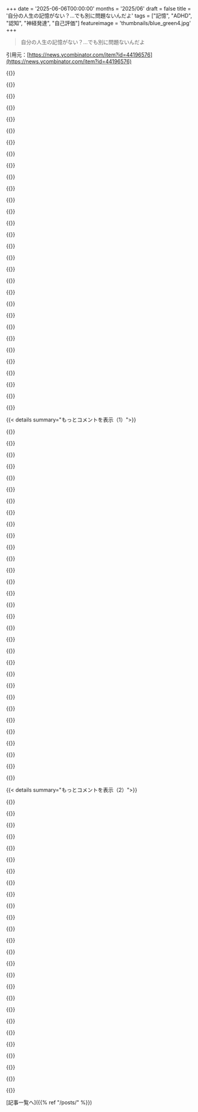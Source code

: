 +++
date = '2025-06-06T00:00:00'
months = '2025/06'
draft = false
title = '自分の人生の記憶がない？…でも別に問題ないんだよ'
tags = ["記憶", "ADHD", "認知", "神経発達", "自己評価"]
featureimage = 'thumbnails/blue_green4.jpg'
+++

> 自分の人生の記憶がない？…でも別に問題ないんだよ

引用元：[https://news.ycombinator.com/item?id=44196576](https://news.ycombinator.com/item?id=44196576)




{{<matomeQuote body="記事主さんと同じく、自分をアピールするのが超苦手。面接とかで功績を聞かれても答えられないけど、人から指摘されて「あ、そうか！」ってなる感じ。空間記憶はめっちゃいいんだよね。ADHDや家庭環境も関係してそう？" userName="OptionOfT" createdAt="2025/06/06 01:13:51" color="">}}




{{<matomeQuote body="ADHDなんて病気じゃない、勝手につけられたラベルだよ。うちの子も診断されたけど、薬なんて飲ませなかった。脳はどんどん情報取り込む働き者。つまんないことに集中できないのは普通だし、薬は脳の働きを邪魔するだけ！" userName="kordlessagain" createdAt="2025/06/06 13:37:19" color="">}}




{{<matomeQuote body="それ嘘っぱち！ADHDはちゃんと存在するし、人生を困難にする障害だって多くの証拠があるよ。変わった考え方じゃなくて、障害なんだ。私の場合、薬がないと全然ダメ。子供に唯一効果がある治療法を受けさせないなんて、あとで恨まれちゃうかもね？" userName="pesus" createdAt="2025/06/06 18:05:06" color="">}}




{{<matomeQuote body="マジかよ。これ障害じゃなくない？診断されすぎ（男子の15％だって！）だし、薬もそんなにバンバン出すのおかしいでしょ。" userName="ahmeneeroe-v2" createdAt="2025/06/06 18:15:48" color="">}}




{{<matomeQuote body="めっちゃ共感！自分をアピールできない問題わかるー。アファンタジアとかSDAMも関係あるかもだけど、ADHDが大きい気がする。実績を思い出せないんじゃなくて、そもそもそれを“すごいこと”って感じてないんだよね。12年かかった大学卒業後、ITに転職して8ヶ月でエンジニアに昇進（給料50%アップ）したけど、頭ではすごいって分かってても、感覚的には「35歳でやっとみんなに追いついた」って感じ。ADHDで鍵の場所忘れちゃうのと似てて、注意が散漫だと記憶がちゃんと保存されない。実績もその時に「すごい」って感情が乗らないと、「実績ファイル」に入らずただの“起きたこと”として保存されちゃうから、思い出せないんだと思う。" userName="sReinwald" createdAt="2025/06/06 10:42:34" color="#ff5733">}}




{{<matomeQuote body="セラピストも同じこと言ってたんだ！SDAMは失感情症（アレキシサイミア）とか内受容感覚の鈍さのせいかもね。ADHDや自閉症の人によくあるらしい。失感情症は感情が分からなくて、内受容感覚は体の状態が分からないこと。集中しすぎてトイレとか空腹に気づかないのはその例だよ。<br>私の仮説なんだけど、感情の閾値が高いと、脳は「重要だ」って感情が閾値超えた記憶しか保存しないんじゃないかな。感情的な重みがなかったことは、ただの事実として保存されちゃう。「体験」じゃなく「起きたこと」になるって感じ。だからクリスマスとか誕生日（感情的な期待が高い）は覚えてるけど、今年のイースターすら曖昧なんだよね。静かな良い出来事は閾値超えない。情報過多から守るためのフィルターが保守的すぎ？ADHDとか自閉症に多いのは感覚処理が違うからかもね。いい点もあるかもだけど、他の人が大事な記憶にする体験を捨てちゃってるんだよね。" userName="sReinwald" createdAt="2025/06/06 16:34:18" color="#ff5733">}}




{{<matomeQuote body="ADHD診断経験者だけど、これ超わかる。「集中できないことって、そもそもやる価値ないんじゃ？」って思うよね。薬飲むと、つまんない作業はサクサクできるんだけど、深く考えたり新しいアイデア出すのが難しくなったんだ。だから、退屈なことできるより、クリエイティブで深い思考ができる方を選んだよ。" userName="ahmeneeroe-v2" createdAt="2025/06/06 18:11:42" color="#785bff">}}




{{<matomeQuote body="「集中できないものはやる価値ない」なんて、食事とか仕事とか超大事なことには絶対当てはまらないよ。治療しないと、やりたいことすらできない時があるんだ。ADHDは“つまらない映画に集中できない”じゃなくて、実行機能障害なんだから。" userName="pesus" createdAt="2025/06/06 20:56:37" color="">}}




{{<matomeQuote body="失感情症とか内受容感覚の鈍さっての、なるほどね。私はいつも感情が超「控えめ」で、ほぼ何も感じないって言ってた。強い感情は滅多に感じないんだ。感情的なイベント（クリスマスとか誕生日）は覚えてるけど、今年のイースターとか全然思い出せないってのも、私の記憶パターンとピッタリ。感情的な重みがなかった出来事は深く記憶されないみたい。<br>過去のことは、事実以外ほぼ覚えてないし、それもすぐ忘れちゃう。泣いた時ですら、感情じゃなく「泣いた」って事実だけ覚えてる。でも、ランダムな知識はめちゃくちゃいいし、ゼロから仕組みを推測できるのは得意。トレードオフだね。AIが感じる「AIであること」ってこんな感じなのかなって思う。" userName="packetlost" createdAt="2025/06/06 17:50:16" color="#38d3d3">}}




{{<matomeQuote body="食事みたいな大事なことの場合について＞そんなデータあるの？摂食機能がなくて餓死した人がいるなんて信じられないね。" userName="ahmeneeroe-v2" createdAt="2025/06/06 21:14:31" color="">}}




{{<matomeQuote body="それ、GPの言ったことに対してかなり大げさな捉え方だね。餓死寸前と、何か夢中になってる時に集中が切らなくて食事できないのとでは天地ほどの差があるよ。ちゃんと食べて健康的な体重を維持して、体が最低限以上の機能をするために必要なビタミンや栄養素をしっかり摂るっていうのは、特に年を取るにつれて大事になるんだ。私は何か夢中になってて何度か食事を抜いたことあるけど、その日の残りはめちゃくちゃになるし、睡眠もダメになるし、その後も Equilibriumに戻るまで影響が出るんだ。<br>追記：他のコメント見て分かったけど、あなたは idealized version of yourselfから外れる brainの問題を抱えてる人がいるってことを認める気ないみたいだね。まあ、どうでもいいや。他の人にもっと Empathyを持てるようになるといいね。" userName="GuinansEyebrows" createdAt="2025/06/06 21:43:02" color="#785bff">}}




{{<matomeQuote body="私は ADHDじゃないけど、”自分を売り込む”のに苦労するよ。これは努力しないといけないことだった。個人的な意見としては、この業界ってこういう話にちょっと執着してると思うんだ。小さな世界の” great man of history”的な世界観みたいなものかな。私にとってよくある課題は、”cultural”な面接で conflictが起きて、どう解決したか話してほしいって言われること。私は信じられないほど Naiveなのか、Conflictをそういう風に捉えてないだけなのか。ただ人を respectして接するようにしてるし、話しやすいように話すようにしてるんだ。Conflictになったことがあるとしても、それをそういう風に考えなきゃいけない瞬間だとは感じなかったか、問題にまでescalateしなかったんだ。Programmingでも同じことが言えるよ。”一番難しかった bug”についての cool storyは持ってないんだ。だって、他の挑戦と同じ iterative processでしかないし、その瞬間も後も同じように感じるだけ。ただ時間がかかることがあるだけなんだ。そして、これは私の exceptional behaviourを意味してるつもりは全くないよ。ただ性質か育ちか、そうやって機能するだけで、私が選んだわけじゃないんだ。" userName="sausagefeet" createdAt="2025/06/06 10:27:23" color="#ff5733">}}




{{<matomeQuote body="ADHDは法的に Disabilityだし、大学では Accommodationを受けられるんだ。それがあなたの人生に悪影響を与えてないのは良かったね。でもそれは、他の人に影響がないという意味ではないんだ。それが問題じゃないって信じても、魔法のように真実になるわけじゃないし、困ってる人が必要な Helpを得るのを妨げるだけだよ。" userName="pesus" createdAt="2025/06/06 20:52:24" color="#ff5733">}}




{{<matomeQuote body="障害じゃない、って＞どこからそんな考えが出てくるのか分かるけど、41歳で19歳から22歳まで Executive Functionの調節不全で大人として機能できなかった身からすると、これを読むのがどれだけ crazyなことか知っとくべきだよ。" userName="Ancapistani" createdAt="2025/06/06 20:12:28" color="#ff33a1">}}




{{<matomeQuote body="私は（自己診断だけど） Aphantasiaと SDAMがあるんだ。SDAMが感じた感情と関係があるっていうあなたの考えには共感しないな。ADHDや Autismも持ってないと思う。現時点では、こういう経験の違いを引き起こす mechanismの科学的な理解はまだないから、みんな自分の internal experiencesと qualiaの寄せ集めに基づいて、何が起こってるのか独自の考えを持つしかないんだよね。" userName="leche" createdAt="2025/06/06 17:48:27" color="">}}




{{<matomeQuote body="これ、まさに私が経験してることだし、私にとっては”自分を売り込む”時にすごく大きな問題なんだ。面接であれ、 Reviewの自己評価であれね。<br>これって Geneticなのかなって思うよ。特定の地域出身の人たちと何回か面接したんだけど、彼らが XYZをした状況の詳細を私に伝えられないんだ。でも質問に対しては、どう対処するかを説明するだけなんだ。それがすごく興味深かった。だって、彼らの job historyを見れば、そういう経験を definitelyしてるのに、思い出せないんだから。" userName="protocolture" createdAt="2025/06/06 03:17:07" color="">}}




{{<matomeQuote body="ああ、そうそう。私が自分のこと説明する時、いつも「感情が非常に” muted”で、ほとんどゼロに近い状態が圧倒的に多い」って言ってるんだ。極端な感情を感じるのはごく稀だよ。<br>学校から帰った後、母に「どうだった？」って聞かれて、肩をすくめて「分からない」としか言えなかったことで、ほぼ毎日母を infuriateさせてたのを覚えてる。母は私が evasiveに答えてるとか何かだと思ってたけど、私は完全に honestだったんだ。本当に答えがなかった。だって、私の internal stateは、あなたが完璧に表現してるように、 mutedだったから。ほとんどの時間は、ただ… neutralで温かい greyのように感じてたんだ。まあ、今でもそうだけど。報告できる Dataが何もなかったんだ。<br>自分の過去については、事実情報以外はほとんど何も覚えてないし、それも時間が経つにつれて極端に薄れていく傾向がある。文字通り sobbingしてた時でさえ、 emotional impactは覚えてないんだ。ただ、それが起こったという事実だけ。時には原因さえ覚えてない。<br>一方で、ランダムな shitについての factual memoryは extremely goodだし、 extremearray of thingsについて、 first principlesから何かがどう働くか solid approximationを demandに応じて build upできることがよくある。 Trade-offsってやつかな。<br>それは Trade-offと呼ぶ必要もないかもしれないね。むしろ logical consequenceだよ。もし brainの richな first-person experiential dataを保存する systemが impairedなら、 third-person factual dataを保存する systemに頼ってそれを strengthenさせるのは理にかなってる。なぜなら、「それが起こった時に meはどう感じたか」が hard drive上で多くの spaceを占めてないから、「何が」は効率的に保存されるんだ。<br>AIの視点から見て、AIであると感じるのがどんな感じか、って想像する通りだね。<br>私には合ってるように聞こえるよ。私も同じように感じる。事実にはアクセスできるんだ。私が上で説明した objectivelyかなり impressiveな achievementみたいなものね。でも、 emotional dataは持ってないみたいだ。だから、自分が何かを achievedしたっていうことは reasonできるんだけど— それを感じることはないんだ。" userName="sReinwald" createdAt="2025/06/06 18:58:20" color="#ff5c5c">}}




{{<matomeQuote body="食事を抜くのは Disabilityじゃないよ。体に害を及ぼすほどじゃないなら、それはただ食事を抜いてるだけで、実際には何でもないことだよ。" userName="ahmeneeroe-v2" createdAt="2025/06/06 23:12:30" color="">}}




{{<matomeQuote body="私は very very strongな Episodic Memoryを持ってるんだ。でも、”自分を売り込む”のは very hard timeなんだ。去年の履歴書に solidな内容を追加したのは、自分がやったことを outsiderの視点から思い出したからなんだ。私の視点から見ると、私はただ messing aroundしてただけ。別の視点から見ると、私は”impressive”で”successful”なものを作ってたんだ。<br>自分の Accomplishmentに対して自分自身を Creditすることを学ぶことが、 Senior Engineerと Staff Engineerの違いになったと思うんだ。それが sillyに聞こえるとしてもね。" userName="catskull" createdAt="2025/06/06 01:51:33" color="#45d325">}}




{{<matomeQuote body="俺たち同い年くらいかな。俺も19〜22歳頃はマジでバカなこといっぱいしたよ。機能不全についてもう少し詳しく教えて？本当に生活できないレベルだったの？それとも今になって後悔してるだけの、あの頃の悪い決断の話？" userName="ahmeneeroe-v2" createdAt="2025/06/06 21:28:40" color="">}}




{{<matomeQuote body="これは公平な批判だね。俺は個人的な視点から話してる。AlexithymiaだけがSDAMの原因じゃないって言うつもりはなかったけど、SDAMは感情処理と無関係じゃないと思う。記憶形成に感情が重要だって証拠は多いんだ。感情シグナルが足りないと記憶は「事実」としてしか残らない（入力失敗）。Aphantasiaだけなら、視覚がないから過去を「再体験」できない（検索失敗）。どちらにしても過去が「他の誰かの人生」に感じる。根本は感情処理と自伝的記憶の関係崩壊。この説明は君の経験と合う？" userName="sReinwald" createdAt="2025/06/06 18:38:22" color="#38d3d3">}}




{{<matomeQuote body="君に好印象を持ってる元同僚にリストをもらうとか、もっと良いのはビデオチャットで1時間話してみる？きっとたくさんの具体例を出してくれるよ。それを書き留めるといい。俺はこの前たくさんの面接を乗り切るのに、ほとんど行き当たりばったりだったんだけど、終わる頃には「〜な時の話をして」ドキュメントが、本来最初にあるべきだったものになってたよ！" userName="zellyn" createdAt="2025/06/06 03:21:52" color="#ff5c5c">}}




{{<matomeQuote body="これは障害じゃないかも、でも生活を困難にする疾患だね。高校はギリギリ、コミュニティカレッジはGPA0.6で停学、コースもたくさん落ちた。情報を理解できないんじゃなく、プロセスや手続きに苦労したせい。独学で高度な内容はできたよ。仕事につけたのは28歳で、薬を辞めた8年生から苦労が増えた。もしずっと薬を続けてたら、これほど苦労しなかった。俺の経験は君の理解とは一致しないと思うな。" userName="cml123" createdAt="2025/06/06 18:31:16" color="#785bff">}}




{{<matomeQuote body="もし空間記憶がすごく得意なら、記憶の宮殿って聞いたことある？将来似たような質問に答える時のために「実績」の記憶の宮殿を作ってみるのも面白いかも。（これは俺の問題じゃないんだけど、探求するのに面白い道筋かと思ったんだ）。" userName="frereubu" createdAt="2025/06/06 08:28:14" color="">}}




{{<matomeQuote body="転職する前やCVを更新する時、送信済みフォルダ（コミュニケーションアプリ）や完了したチケットを見る。全てリストアップして、それぞれの高レベルなドキュメント／チケット概要を引っ張ってくる。ビジネス戦略に関わる部分を削除すれば、記憶を刺激できる実績リストができるよ。" userName="antihipocrat" createdAt="2025/06/06 04:23:11" color="#ff5733">}}




{{<matomeQuote body="Aphantasiaだけど、この記事は俺の経験を完璧に表してるよ。兄貴が子供の頃の記憶を全部順番に思い出せるのに、俺はせいぜいスナップショットみたいなので、正確には心象イメージじゃなくて、起こったと「知ってる」だけなんだろうかって、すごく考えてたんだ。" userName="drcongo" createdAt="2025/06/06 09:03:59" color="">}}




{{<matomeQuote body="＞著者のように、解決した難しい問題について答えられなかったって？<br>俺は巨大なMarkdown形式のリストを持ってて、時々そこにやったランダムな技術的なことを全部追加してる。時々追加して、必要に応じて参照するんだ。" userName="alexjplant" createdAt="2025/06/06 02:12:38" color="#45d325">}}




{{<matomeQuote body="面接で聞かれる「怒った客の対応」とか「技術を分かりやすく説明」みたいな質問まじ嫌い。いつも怒った客いるし、技術説明なんて相手に合わせて「なんとなく」やってるだけじゃん？こういう質問にスラスラ答えられる人いるの？変なの。<br>期待以上の行動？そんなのないよ。あ、でもこれだけはあったかな→https://i.vgy.me/7ZAwjj.jpg。オフィスソフトのスキル？面接間違えたわ、さよなら。" userName="vonunov" createdAt="2025/06/09 20:17:23" color="#45d325">}}




{{<matomeQuote body="記事の顔認識の件、わかるわー。俺もaphantasiaじゃないけど、昔の記憶はあんまないんだよね。でも、意外な場所で知り合いに会っても誰だかパッとわからないのはマジでよくある。相手が「よっ、Marco、どうしたの？」とか言ってくるけど、どこかで会ったことあるような…くらいにしか思えないんだよな。名前とか言われてやっと「あー！」ってなる感じ。会ったことあるのに自己紹介しちゃって恥ずかしい時もあるし。" userName="aidenn0" createdAt="2025/06/06 02:12:27" color="#785bff">}}




{{<matomeQuote body="顔認識、俺もちょっと困るんだよね。特に髪型変えたり、いつもの場所以外で見たりするとね。でも、過去の記憶はむしろ鮮明なくらい。変だけど、人の歩き方（gait）で誰だかピーンとくるのは得意なんだ。何年も会ってない人でもわかる。前に誰かの家で見た靴の置き方で「あ、いとこだ！」って分かったこともあるし、不思議だよね。" userName="Tor3" createdAt="2025/06/06 05:22:42" color="#ff33a1">}}




{{< details summary="もっとコメントを表示（1）">}}

{{<matomeQuote body="その歩き方で認識する話、俺も似てる！たぶん若い頃に視力悪かったのにメガネかけなかったから、顔より歩き方とか動きのパターンで人を覚えるように脳が訓練されたのかもね。予想外の場所で誰だか分からないのは「ページフォルト」って思っとけばいいか。まあ、みんな完璧に記憶なんてできないしね。" userName="Kichererbsen" createdAt="2025/06/06 07:51:55" color="">}}




{{<matomeQuote body="視力と関係あるかもって話、考えもしなかった！俺も5歳前まで目が悪いって気づかなくて、親父に「ほら、あの電柱の間のカラス見えるか？」って聞かれたの覚えてるわ。それでメガネかけたらやっと見えたんだ。それが歩き方認識の得意さに関係あるかは分からないけどね。顔認識は、場所が違ったりちょっと変化したりすると怪しくなる感じなんだ。" userName="Tor3" createdAt="2025/06/06 23:52:37" color="">}}




{{<matomeQuote body="まさに！俺も重度の近視で、10代の頃どんどん進んでメガネが追いつかなかったから、脳が顔じゃなくて歩き方で人を覚えるようになったんだと思うよ。" userName="tgaj" createdAt="2025/06/06 13:39:59" color="">}}




{{<matomeQuote body="近視が原因かもって考えたけど、俺は10歳くらいで診断された時にはもう-3.5だったから、どうかな？" userName="aidenn0" createdAt="2025/06/06 14:25:29" color="">}}




{{<matomeQuote body="俺の彼女、顔認識がすごく苦手なんだ。他の人が簡単に顔を覚えてるって知らなかったから、バーテンダーに名前覚えられてると「ストーカー！？」ってビビってたらしい（笑）。同じ店に毎週行ってたのに、自分が周囲に気づかれてるって思ってなかったみたいで、みんな覚えてるって言ったら超驚いてた。彼女にとっては、顔を覚えるってグラスとか髭とか分析して「学ぶ」作業なんだって。" userName="542354234235" createdAt="2025/06/06 14:12:50" color="#785bff">}}




{{<matomeQuote body="前にCVSから地元の薬局に変えたんだけど、2回しか行ってないのに店主に名前で挨拶されてマジでビビったんだよね。なんか変な感じというか、ちょっと引いたっていうか。人に名前を覚えてもらうのが当たり前な人もいるんだなって改めて思ったよ。俺にはできないことだから、他人が世界をどう見てるか理解するのって難しいなって思う。" userName="mystified5016" createdAt="2025/06/06 23:03:22" color="#38d3d3">}}




{{<matomeQuote body="俺は記憶力結構良い方なんだ。例えば、雨の日って感じの記憶をまとめて呼び出したりできるよ。でも、あんまりやりすぎると頭痛くなるけどね。" userName="cantor_S_drug" createdAt="2025/06/06 12:27:52" color="">}}




{{<matomeQuote body="昨日俺もこれあったわ。ごめん、Wolfgang。" userName="tessellated" createdAt="2025/06/06 13:06:49" color="">}}




{{<matomeQuote body="発達性相貌失認（人の顔を覚えられない）は人口の最大2.5％に影響あって、これは連続体（スペクトラム）なんだって。<br>引用元：https://pmc.ncbi.nlm.nih.gov/articles/PMC5398751/" userName="nick__m" createdAt="2025/06/06 02:43:04" color="#785bff">}}




{{<matomeQuote body="何かがスペクトラムじゃないって主張しといて、すぐさま「スペクトラム」って言葉が臨床名に入ってるものと比較するのは、マジで自分のためにならないぞ。" userName="saghm" createdAt="2025/06/06 02:59:03" color="">}}




{{<matomeQuote body="生物学で連続体じゃないものって何がある？" userName="wat10000" createdAt="2025/06/06 02:42:55" color="">}}




{{<matomeQuote body="多くの病状、特に遺伝性のもの、例えばDown Syndromeとか。" userName="fwip" createdAt="2025/06/06 03:03:44" color="">}}




{{<matomeQuote body="よく知らないけど、Wikipediaで使われてる情報源によると「受精後に非分離が起こることもあって（約1-2％の確率）、この場合、患者の細胞には正常なものと余分な染色体を持つものがあるんだ。これをモザイク現象って呼ぶ。このタイプのDown Syndromeの患者は症状がより軽い。」だって。<br>引用元：https://www.medschool.lsuhsc.edu/genetics/down_syndrome.aspx" userName="wat10000" createdAt="2025/06/06 03:12:24" color="#45d325">}}




{{<matomeQuote body="俺は知ってる人をうっすらとしか認識できないことがよくあるんだ、特に状況の手がかりがないとね。これって不注意のせいじゃなくて、もっと頑張ろうとしてもダメなんだ。でも完全に失顔症ってわけじゃない。<br>これが相貌失認が連続体かって議論が間違ってるってことなのか、それとも俺の状況を相貌失認とは別の言葉で説明すべきなのか、それは分からない。でも、俺みたいな奴らをバカにして、努力不足のせいにするのは生産的じゃないよ。俺はかなり頑張ってる。<br>人を見分けられないってのは、社会生活ではすごく困るんだ。この能力のせいでかなり損してるし、できれば治したい。この記事の筆者が言ってるように、アファンタジアだとこの能力を改善するの難しいのかもね。だって視覚的な記憶があることが、知ってる人をうっすらとでも認識できるくらい顔の特徴を覚える一番良い（唯一の？）方法かもしれないから。俺はアファンタジアだし、それもどうにもできないことなんだ。<br>だから、変な奴らと一緒にされたくないんだよ。" userName="TychoCelchuuu" createdAt="2025/06/06 02:40:33" color="#ff33a1">}}




{{<matomeQuote body="＞「大学時代に直面した困難な問題と、それをどう乗り越えたかについて書きなさい。」<br>これって、準備してない人には難しい質問だと思う。<br>俺はいつも、そもそも普段から出来事をこういう風にカテゴライズしたり概念化したりしないのが原因だと思ってたんだ。" userName="andoando" createdAt="2025/06/06 00:42:02" color="#785bff">}}




{{<matomeQuote body="「準備してない人」ってどういう意味？<br>ただ生きて考えてるだけで、こういう質問への準備になってるんじゃないの？そんなに難しくないでしょ。" userName="paulcole" createdAt="2025/06/06 01:22:56" color="">}}




{{<matomeQuote body="他人が功績だって思うような出来事が、俺には全然記憶に残らないんだよね。忘れちゃうことが多い。<br>大したことないって思ったプログラミングの問題解決が、他人から見たらすごい功績だったりする。<br>その時は大変だったかもしれないけど、後から考えると日常業務の一環で、全然特別なことに思えないんだ。<br>大学時代に困難な問題に直面して、どう乗り越えたか書きなさい”って課題。<br>大学で単位落として、再履修でいい成績取った話は一応作れる。<br>でも面接でプレッシャーかけられたら、多分そのことさえ思い出せないと思う。<br>この記事を書き始めた時、CompSciの学位で乗り越えるのが大変だったことなんて何も思いつかなかった。<br>単位落としたことさえ思い出すのに時間がかかったし、後から考えてもその出来事に感情的な繋がりがない。<br>記憶の中で特別とか面白いとか、あるいは難しい出来事としても全然際立ってないんだ。<br>でも、二度目はやり方を変えて、科目ではかなり上手くいったから、話のネタにはなるよ。<br>問題なのは、ほとんどの場合、その単位を落としたことすら覚えてないってこと。<br>仮に覚えてたとしても、難しいって記憶がないから、大したことないって片付けちゃうだろうな。" userName="masternight" createdAt="2025/06/06 01:59:56" color="#ff5733">}}




{{<matomeQuote body="これは俺も困ってる問題なんだ。<br>シニア開発者として毎日リードしてすごいことやってるんだけど、それは歩くのと同じ感覚なんだ。<br>一歩一歩覚えてない。<br>パフォーマンスレビューで「火曜日にサロンからパン屋さんに行きたかったので、神経を動かしてサロンから歩き始めました。これで5分で着いて、母がシナモンロールを手に入れることができました」みたいなことを覚えてないとダメで、それが追加の仕事になるんだ。<br>記憶力が悪い人にとってね。<br>それをしないと差別されちゃうんだ。" userName="bravesoul2" createdAt="2025/06/06 02:20:54" color="#ff33a1">}}




{{<matomeQuote body="就職面接で「通勤中につまずいた時のこと話して」とか<br>「歩いてる時に足が触れた時のこと話して」とか<br>「北東を向いてたら目の前をバスが通り過ぎた時のこと話して」って聞かれて<br>（追加質問）「どんな種類のバスだった？<br>（近郊用、長距離用など）見たって言ってるんだから、その時の視覚体験を詳しく話して」って言われたらどうする？<br>君がコメントで言ってるみたいに、人生を歩く人として生きてきたなら、こういうこと何度も経験してるはずだよね？<br>正直に満足のいく答えができないと、すごく評価が悪くなるだろうね。" userName="quectophoton" createdAt="2025/06/06 02:46:50" color="">}}




{{<matomeQuote body="俺はSDAMの人たちとは逆の立場なんだけど、みんながつまずいた時も覚えてないなんて、マジで信じられない。<br>俺は少なくとも6回はすぐ思い出せるよ。<br>足が触れ合った時も同じ。<br>どんな靴履いてたか、天気はどうだったか、どこにいたかまで覚えてる。<br>バスの質問はちょっと掘り下げる必要があるけど、少なくとも一度はあったはずだから思い出せる自信あるな。" userName="jaggederest" createdAt="2025/06/06 05:35:16" color="">}}




{{<matomeQuote body="先週とか先週末に何したか思い出せないことが多いんだ。<br>36歳だけど、物心ついた頃からこうだよ。<br>高校は日によって時間割が違ったんだけど、前日がA時間割かB時間割かよく忘れてた。<br>過去数日間の授業の断片的な記憶はあるのに、それが昨日のか一昨日のか、それより前のなのか分からなくてごっちゃになるんだ。<br>それを詳しく言うと、旅行に関する質問がデートでの弱点なんだ。<br>「それで、どこに行ったことあるの？<br>そこで何したの？」って聞かれても、元カノとアイスランドに行ったとか、家族と色んな場所に行ったとかは言えるけど…<br>場所の名前も覚えてないし、史跡とかのこともあんまり覚えてないんだ。<br>多分、もともと場所や物の名前にあまり関心がなくて（ただ経験すること自体に比べて）、右から左へ受け流しちゃうのも影響してるかもね。<br>俺が覚えてるのは、会話とか繋がりの感情とか、特に絵になる景色のスナップショットいくつか。<br>でもどこの都市？<br>どこの博物館や史跡や地域？<br>そこで何したの？<br>全然分からない。<br>実は初デートで気まずくならないように、こういう質問のシミュレーションを事前にしてるんだ。<br>物事の繋がりとか、なぜそうなのかとか、どうやって機能するのかを覚えるのは得意。<br>でも個別の事実（名前、数字、独立した経験の時系列など）は、命懸けでも覚えられないだろうね。<br>でも人生のほとんどは、個別の孤立した詳細でできてる。<br>だから人生のほとんどは俺にとってあまり記憶に残らないってことになる。" userName="cstrahan" createdAt="2025/06/06 01:47:49" color="#ff33a1">}}




{{<matomeQuote body="俺は自分の人生や経験をそんな風に考えないんだ。<br>過去に手を伸ばして、適当な経験のカテゴリから特定の例を抜き出して、分かりやすい話の形にするのが難しいんだ。<br>事前に準備しないと、あるいは上手くいかなくて将来に悪影響が出ないように祈るしかないね。" userName="malwrar" createdAt="2025/06/06 01:32:53" color="#38d3d3">}}




{{<matomeQuote body="書くならすごく簡単にできるんだけど、会話でやるのは？<br>水責めされた方がマシかも。<br>電話が終わってから1時間も経たないうちに、もっといい例を思い出すんだ。<br>俺は、神経発達が定型的な人たちは、STAR面接とかで適当な嘘ついてるんだと確信してるよ。<br>適当なデタラメ話をするなんて超簡単だろうし。<br>まるでデタラメな話だけを聞きたいみたいに見えるんだよね。" userName="sh34r" createdAt="2025/06/06 06:40:45" color="#38d3d3">}}




{{<matomeQuote body="マジか。<br>俺はつまずいたカテゴリなら思い出せるよ。<br>例えば、かなりの頻度で起きるのが、自分より13倍も重い素早く動く生き物の前を歩くのがヤバイって気づかないバカ猫のせい、とかね。<br>でも、具体的な出来事のインスタンスは一つも思い出せないんだ。" userName="wat10000" createdAt="2025/06/06 15:27:51" color="#38d3d3">}}




{{<matomeQuote body="まあ、こういう経験は間違いなく全部あったし、自分でも分かってる。<br>でも、そういう瞬間の細かいことなんて何も言えないんだ。<br>音楽ガンガンにかけててバス停に集中してなくて乗り遅れたことはたくさんあるけど、そういう瞬間のそれ以外のことは全く覚えてない。<br>ただ、歴史上のどこかの時点で自分に起こった出来事だってだけなんだ。" userName="sensanaty" createdAt="2025/06/06 11:59:41" color="#38d3d3">}}




{{<matomeQuote body="面接では嘘をつくべきだよ。会社の予算は本当はもっとあるのに少なく言ったり、有給や柔軟性について嘘ついたりする。だから、こっちも多少の小さな嘘や事実の言い換えくらいはした方がいい。やらないと損するだけ。残念だけど、これが今の仕組みなんだ。" userName="sensanaty" createdAt="2025/06/06 12:07:21" color="">}}




{{<matomeQuote body="面接で聞かれる「失敗談」みたいな質問、特に難しいよね。最初はうまくいかなかった話を考えちゃうけど、面接官に良く見られたいから、良い感じのストーリーを選ばなきゃいけない。正しい話を見つけるまでに、いくつかダメな話を考える羽目になる。" userName="scythe" createdAt="2025/06/06 03:32:13" color="">}}




{{<matomeQuote body="「正直さが重要視される」って話だけど、経験者として言わせてもらうと、大事なのは「正直であること」じゃなくて、「面接官がそれを正直だって思ってくれる」ような話し方なんだよね。そこが問題なんだと思うよ。" userName="masternight" createdAt="2025/06/06 03:28:36" color="">}}




{{<matomeQuote body="多分面接、特にSTAR形式の話だよね。普段ただ生きて考えてるだけじゃ、これの準備にはならないよ。みんながそういう風に考えられるわけじゃないからね。<br>[0] - https://en.wikipedia.org/wiki/Situation,_task,_action,_resul..." userName="1xdevnet" createdAt="2025/06/06 01:33:30" color="#ff5c5c">}}




{{<matomeQuote body="きっと記事の作者と同じSDAMってやつかもしれないね。それについて聞けて、すごく興味深いよ。" userName="jaggederest" createdAt="2025/06/06 05:33:26" color="#ff33a1">}}

{{</details>}}




{{< details summary="もっとコメントを表示（2）">}}

{{<matomeQuote body="学校でスケジュールが大変だったの、めっちゃわかる。常に紙に印刷して持ち歩いてた。今でも夢に見るくらい。仕事でも、何かリストにしないとやったこと覚えられないし、週末ごとに記憶がリセットされるって同僚に言っても冗談だと思われるよ。" userName="miriam_catira" createdAt="2025/06/06 05:12:20" color="#ff5733">}}




{{<matomeQuote body="子供の頃、中学、高校、10年以上前のカフェで、転んだことは覚えてるよ。いつかは正確には覚えてないけど、大体月くらいならわかるかもね。" userName="jaggederest" createdAt="2025/06/06 16:43:22" color="">}}




{{<matomeQuote body="人がよく話すような「イベント」を覚えてるのが難しいの、すごくわかる。旅行とかたくさん行ってるのに、会話が弾むような詳細な記憶が全然なくて正直すごく辛い。仕事でも記憶力が影響して、この先20年働けるか不安になるくらい。情報多すぎだし、すぐ変わるし、本当に疲れるよ。" userName="imetatroll" createdAt="2025/06/06 04:20:01" color="#ff5733">}}




{{<matomeQuote body="5歳、15歳、25歳の時に転んだのは覚えてるよ。今42だけど、そんなに頻繁に転ばないんだ。ただ、転んだことは全部覚えてるってだけかな。" userName="jaggederest" createdAt="2025/06/06 16:44:10" color="">}}




{{<matomeQuote body="マジでそう思う！これって超普通じゃない？記事の筆者が言ってること、ほとんど自分も同じだよ。みんなって必要なこと全部はっきり覚えてるの？それができるなら、そっちの方が「普通じゃない」んじゃないかなって思うんだけど。" userName="brabel" createdAt="2025/06/06 17:25:20" color="#45d325">}}




{{<matomeQuote body="面接で正直に全部話すか、直近21日のすごい話だけするか迷うわー。<br>面接に合わせて21日間だけ英雄になろっかな！" userName="bravesoul2" createdAt="2025/06/06 13:04:40" color="">}}




{{<matomeQuote body="これ、ほとんど面接対策だよね。『経験を話して』って質問マジ苦手。実際の仕事なら例が出てくるのに。<br>面接官を同僚だと思って話したり、つまらないSTARフォーマットで答えたり…。AmazonのLeadership Principleまで持ち出したりさ。まじめんどい。" userName="neilv" createdAt="2025/06/06 05:00:47" color="#785bff">}}




{{<matomeQuote body="良い例を見つけるのに時間かかるんだよね。記憶を面接用の枠組みに入れ直すのが大変で。<br>記事の記憶力不足ってわけじゃないんだけど、すぐだと普通の話しかできないんだよなー。" userName="stephen_g" createdAt="2025/06/06 01:42:15" color="#785bff">}}




{{<matomeQuote body="似た質問は何度も聞かれるんだから、鉄板ネタを用意しとけよって話だろ。<br>俺もプロダクション環境で『rm -Rf /』やらかした失敗談を使い回してるし。<br>昔の上司も持ちネタのストーリーを使い分けてたわ。記憶ってより、準備しとくもんなんだよ。" userName="tstrimple" createdAt="2025/06/06 15:09:39" color="#ff33a1">}}




{{<matomeQuote body="これって記憶力より『検索』の問題だと思うんだ。<br>抽象的な質問じゃ思い出せないけど、『あの人とやったこと』とか具体的なことなら思い出せる。<br>そこからフィルタリングする感じ。" userName="InsideOutSanta" createdAt="2025/06/06 12:29:56" color="#785bff">}}




{{<matomeQuote body="失敗談の方が実は面接で役立つんだよ。<br>そこから何を学んだかってのが重要だからね。<br>次どう改善するかって話。" userName="iamflimflam1" createdAt="2025/06/06 06:35:10" color="">}}




{{<matomeQuote body="前は話を盛ってもバレたけど、今は正直さが必要…かと思いきや、マジで適当なデタラメしか通じない世の中になった気がするわ。<br>なんか面接官とかHRとか、まじでサイコパスかよ。" userName="sh34r" createdAt="2025/06/09 20:53:43" color="">}}




{{<matomeQuote body="マジで難しいわ、あの質問。一人じゃ答えられないかも。<br>嫁とか友達に聞けば出てくるんだけど。<br>記事みたいに極端じゃないけど、わかる部分はあるなー。" userName="numeri" createdAt="2025/06/06 01:32:42" color="">}}




{{<matomeQuote body="あなたと違って、俺らには良い話がすぐに出てこないんだよ。<br>4年いた職場なのに、思い出せるのは2ヶ月分くらい。頑張ってもあと2ヶ月かな。" userName="khazhoux" createdAt="2025/06/06 04:03:08" color="">}}




{{<matomeQuote body="記憶やイメージの鮮明さなんて幻想だよ。みんな自分の記憶力を過大評価してる。<br>自転車描く実験とか、目撃証言の不確かさとか、見てても覚えてないことなんていっぱいあるんだから。https://road.cc/content/blog/90885-science-cycology-can-you-..." userName="mkfs" createdAt="2025/06/06 01:40:06" color="#ff5733">}}




{{<matomeQuote body="アファンタジアは鮮明さや正確さより「存在しない」ことなんだ。色のボールを想像するテストがあるんだけど、多くの人はすぐに色を答える。でも俺にはボールが見えないから、色が分からないんだ。ぼやけてるんじゃなく、何も無いんだよ。これがアファンタジアだよ。" userName="roganartu" createdAt="2025/06/06 02:23:44" color="#785bff">}}




{{<matomeQuote body="俺もアファンタジアかも。ボールの音？分からない。ガラスの触感や火の匂いも言葉では説明しにくいけど、実際に触れたり嗅いだりすれば分かるんだ。ボールは放物線として考えた。色は後から付けられるけど、想像に変化はない。考えさせられてありがとう！" userName="harrisi" createdAt="2025/06/06 02:51:34" color="#ff5733">}}




{{<matomeQuote body="俺もアファンタジアだから、同じように考えてる人がいて面白いな！ボールを放物線で捉えるの、まさにそれ。物理的な「ボール」じゃなく、「球体」っていう概念。サイズや色はない。テーブルも概念。視覚化より「理解」に近いんだ。空間認識は得意だけど、視覚化とは違うね。" userName="1d22a" createdAt="2025/06/06 03:32:26" color="#ff33a1">}}




{{<matomeQuote body="これは俺の幼い頃の記憶と全く同じだ！言語化する前、ドアっていうのはドアノブに手を伸ばす行為と、内側に開く面の動きの組み合わせだった。大人の開け方なんだよな。俺はアファンタジアじゃないけど、空間認識はすごく得意で、ADHD-PIも大きい要因だね。" userName="Ancapistani" createdAt="2025/06/06 20:28:56" color="">}}




{{<matomeQuote body="俺はアファンタジアじゃないから、完全に想像できない人がいるのが信じられないんだ。もし低解像度の車の絵を描いてって言われたら、きっと描けるだろ？でもその形を正確に言葉で説明するのは難しいはずだ。描けるのは心の中に絵があるからじゃないの？どこが間違ってるか教えてほしい。" userName="aniviacat" createdAt="2025/06/06 12:41:41" color="">}}




{{<matomeQuote body="discussionはほぼ終わってるけど… 物事の属性リストは頭にあるよ。車みたいな皆が見るものはリストが大きいけど、ユニークなものは短いし不正確かも。属性の羅列でも現実経験から組み合わせるんだ。言語の知らない単語に似てるかな。経験から推測する。あくまで俺の場合だけどね。" userName="harrisi" createdAt="2025/06/07 22:37:15" color="#ff5c5c">}}




{{<matomeQuote body="すぐに使えるわけじゃないけど、車を描くならパーツをリストアップする感じかな。心の中の「説明」の正確性は確か。自転車を「絵」で想像する人も間違えるみたいにね。妻と俺はナビ能力が全然違うんだ。彼女は地図みたいに見るけど、俺は場所と場所の繋がりの「グラフ」で考えるんだ。" userName="tstrimple" createdAt="2025/06/06 15:26:24" color="#38d3d3">}}




{{<matomeQuote body="俺はアファンタジアじゃないけど、君の考えは色々間違ってるかもよ。実験の結果を決めつけてるし、ペンと紙があれば想像しなくても描ける助けになる可能性もある。平方根を計算するのに心の中で全部やらなくても、紙とペンを使うのと一緒さ。" userName="whatevertrevor" createdAt="2025/06/06 15:20:23" color="">}}




{{<matomeQuote body="俺もアファンタジア寄りの人間だよ。子供の頃は特定の車や戦闘機は描けたけど、それは常に落書きしてたり、3Dの「感覚」を使ってたんだ。絵を見るんじゃなく、空間モデルを感じて紙に写す感じ。でも自分の持ち物は描けない。顔も認識はできるけど思い出せない。ボールは放物線の「感覚」。夢では鮮明に見えるけど、起きてる時は抽象的。独り言もないんだ。" userName="saltcured" createdAt="2025/06/06 19:45:50" color="#38d3d3">}}




{{<matomeQuote body="俺はアファンタジアだけど、音の想像には影響ないな。テーブルに当たるボールの音も色々想像できる。曲が頭にこびりつくと、かなり詳細に再生されるんだ。楽器の音も全部。自主的じゃないけどね。完璧な記憶じゃないけど、「再生」して細部を拾える。対照的で面白いだろ。" userName="tstrimple" createdAt="2025/06/06 15:37:33" color="">}}

{{</details>}}



[記事一覧へ]({{% ref "/posts/" %}})
